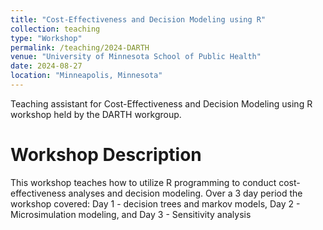 ```yaml
---
title: "Cost-Effectiveness and Decision Modeling using R"
collection: teaching
type: "Workshop"
permalink: /teaching/2024-DARTH
venue: "University of Minnesota School of Public Health"
date: 2024-08-27
location: "Minneapolis, Minnesota"
---
```


Teaching assistant for Cost-Effectiveness and Decision Modeling using R workshop held by the DARTH workgroup.

Workshop Description
======
This workshop teaches how to utilize R programming to conduct cost-effectiveness analyses and decision modeling. Over a 3 day period the workshop covered: Day 1 - decision trees and markov models, Day 2 - Microsimulation modeling, and Day 3 - Sensitivity analysis

